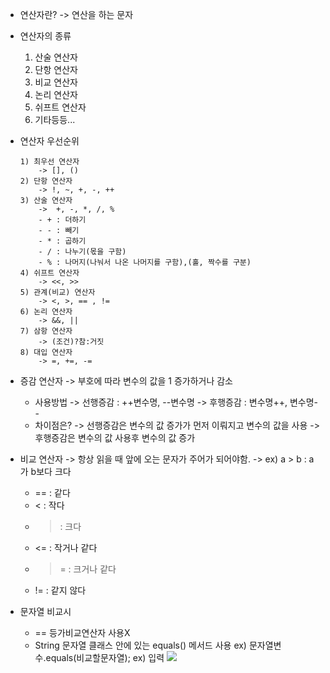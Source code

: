 
- 연산자란?
	-> 연산을 하는 문자

- 연산자의 종류
	1) 산술 연산자
	2) 단항 연산자
	3) 비교 연산자
	4) 논리 연산자
	5) 쉬프트 연산자
	6) 기타등등...

- 연산자 우선순위
	~~~ 	
	1) 최우선 연산자 
		-> [], ()
	2) 단항 연산자 
		-> !, ~, +, -, ++
	3) 산술 연산자
		->  +, -, *, /, %
		- + : 더하기
		- - : 빼기
		- * : 곱하기
		- / : 나누기(몫을 구함)
		- % : 나머지(나눠서 나온 나머지를 구함),(홀, 짝수를 구분)
	4) 쉬프트 연산자
		-> <<, >> 
	5) 관계(비교) 연산자
		-> <, >, == , !=
	6) 논리 연산자
		-> &&, ||
	7) 삼항 연산자
		-> (조건)?참:거짓
	8) 대입 연산자
		-> =, +=, -= 
	~~~
- 증감 연산자
	-> 부호에 따라 변수의 값을 1 증가하거나 감소 
	- 사용방법
		-> 선행증감 : ++변수명, --변수명
		-> 후행증감 : 변수명++, 변수명--
	- 차이점은?
		-> 선행증감은 변수의 값 증가가 먼저 이뤄지고 변수의 값을 사용
		-> 후행증감은 변수의 값 사용후 변수의 값 증가

- 비교 연산자
	-> 항상 읽을 때 앞에 오는 문자가 주어가 되어야함.
	-> ex) a > b : a가 b보다 크다
	- == : 같다
	- < : 작다
	- > : 크다
	- <= : 작거나 같다
	- >= : 크거나 같다
	- != : 같지 않다

- 문자열 비교시
	- == 등가비교연산자 사용X
	- String 문자열 클래스 안에 있는 equals() 메서드 사용
		ex) 문자열변수.equals(비교할문자열);
		ex) 입력
		![](https://i.imgur.com/bBt9hxu.png)

